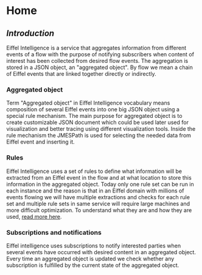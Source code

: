 # Home

## _Introduction_

Eiffel Intelligence is a service that aggregates information from different
events of a flow with the purpose of notifying subscribers when content of
interest has been collected from desired flow events. The aggregation is stored
in a JSON object, an "aggregated object". By flow we mean a chain of Eiffel
events that are linked together directly or indirectly.

### Aggregated object

Term "Aggregated object" in Eiffel Intelligence vocabulary means composition of
several Eiffel events into one big JSON object using a special rule mechanism.
The main purpose for aggregated object is to create customizable JSON document
which could be used later used for visualization and better tracing using
different visualization tools. Inside the rule mechanism the JMESPath is used
for selecting the needed data from Eiffel event and inserting it.

### Rules

Eiffel Intelligence uses a set of rules to define what information will be
extracted from an Eiffel event in the flow and at what location to store this
information in the aggregated object. Today only one rule set can be run in
each instance and the reason is that in an Eiffel domain with millions of
events flowing we will have multiple extractions and checks for each rule set
and multiple rule sets in same service will require large machines and more
difficult optimization. To understand what they are and how they are used, [read more here](https://github.com/eiffel-community/eiffel-intelligence/blob/master/wiki/markdown/rules.md).


### Subscriptions and notifications

Eiffel intelligence uses subscriptions to notify interested parties when several
events have occurred with desired content in an aggregated object. Every time an
aggregated object is updated we check whether any subscription is fulfilled by
the current state of the aggregated object.


